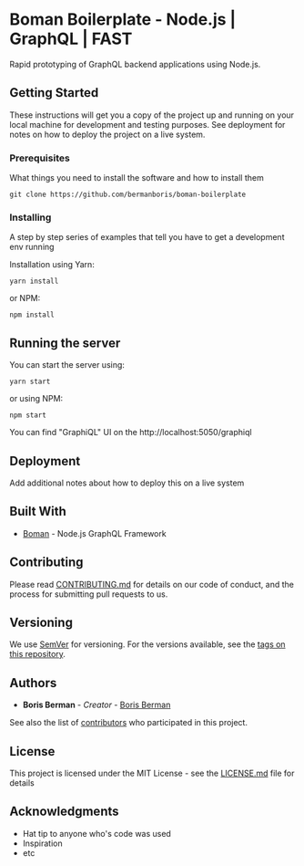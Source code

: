 # Boman Boilerplate - Node.js | GraphQL | FAST

Rapid prototyping of GraphQL backend applications using Node.js.

## Getting Started

These instructions will get you a copy of the project up and running on your local machine for development and testing purposes. See deployment for notes on how to deploy the project on a live system.

### Prerequisites

What things you need to install the software and how to install them

```
git clone https://github.com/bermanboris/boman-boilerplate
```

### Installing

A step by step series of examples that tell you have to get a development env running

Installation using Yarn:

```
yarn install
```

or NPM:

```
npm install
```

## Running the server

You can start the server using:

```
yarn start
```

or using NPM:

```
npm start
```

You can find "GraphiQL" UI on the http://localhost:5050/graphiql

## Deployment

Add additional notes about how to deploy this on a live system

## Built With

* [Boman](https://github.com/bermanboris/boman) - Node.js GraphQL Framework

## Contributing

Please read [CONTRIBUTING.md](https://gist.github.com/PurpleBooth/b24679402957c63ec426) for details on our code of conduct, and the process for submitting pull requests to us.

## Versioning

We use [SemVer](http://semver.org/) for versioning. For the versions available, see the [tags on this repository](https://github.com/your/project/tags).

## Authors

* **Boris Berman** - _Creator_ - [Boris Berman](https://github.com/bermanboris)

See also the list of [contributors](https://github.com/bermanboris/boman-boilerplate/contributors) who participated in this project.

## License

This project is licensed under the MIT License - see the [LICENSE.md](LICENSE.md) file for details

## Acknowledgments

* Hat tip to anyone who's code was used
* Inspiration
* etc
